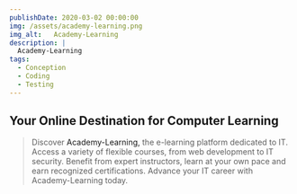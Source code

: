 ```yaml
---
publishDate: 2020-03-02 00:00:00
img: /assets/academy-learning.png
img_alt:   Academy-Learning
description: |
  Academy-Learning
tags:
  - Conception
  - Coding
  - Testing
---
```

## Your Online Destination for Computer Learning

> Discover <a style="text-decoration:none" href="https://academylearning.onrender.com" target="_blank">Academy-Learning, </a> the e-learning platform dedicated to IT. Access a variety of flexible courses, from web development to IT security. Benefit from expert instructors, learn at your own pace and earn recognized certifications. Advance your IT career with Academy-Learning today.